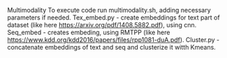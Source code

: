 Multimodality
To execute code run multimodality.sh, adding necessary parameters if needed. 
Tex_embed.py - create embeddings for text part of dataset (like here https://arxiv.org/pdf/1408.5882.pdf), using cnn. Seq_embed - creates embeding, using RMTPP (like here https://www.kdd.org/kdd2016/papers/files/rpp1081-duA.pdf). 
Cluster.py - concatenate embeddings of text and seq and clusterize it witth Kmeans.
